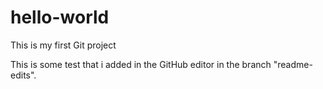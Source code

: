 # hello-world
This is my first Git project

This is some test that i added in the GitHub editor in the branch "readme-edits".
